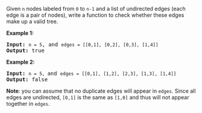 <p>Given <code>n</code> nodes labeled from <code>0</code> to <code>n-1</code> and a list of undirected edges (each edge is a pair of nodes), write a function to check whether these edges make up a valid tree.</p>

<p><strong>Example 1:</strong></p>

<pre>
<strong>Input:</strong> <code>n = 5</code>, and <code>edges = [[0,1], [0,2], [0,3], [1,4]]</code>
<strong>Output:</strong> true</pre>

<p><strong>Example 2:</strong></p>

<pre>
<strong>Input:</strong> <code>n = 5, </code>and <code>edges = [[0,1], [1,2], [2,3], [1,3], [1,4]]</code>
<strong>Output:</strong> false</pre>

<p><b>Note</b>: you can assume that no duplicate edges will appear in <code>edges</code>. Since all edges are undirected, <code>[0,1]</code> is the same as <code>[1,0]</code> and thus will not appear together in <code>edges</code>.</p>
